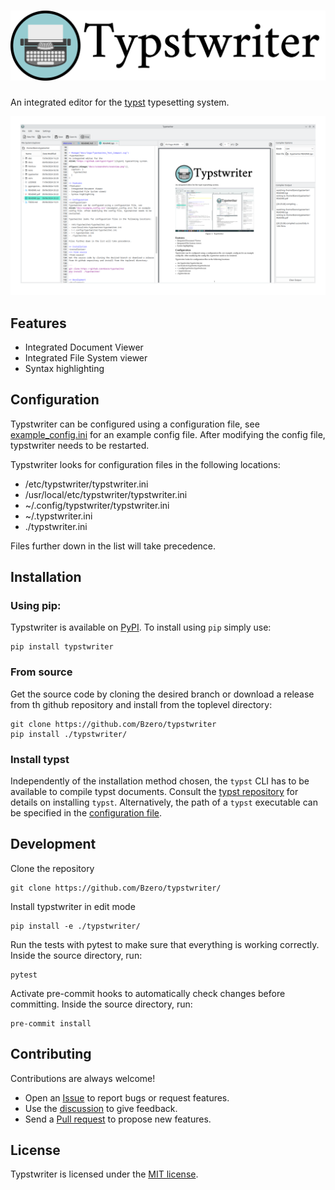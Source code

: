 # ![Typstwriter](docs/logo/Typstwriter_Text_Compact_asPath.svg)

An integrated editor for the [typst](https://github.com/typst/typst) typesetting system.

![](docs/screenshots/overview.png)

## Features

* Integrated Document Viewer
* Integrated File System viewer
* Syntax highlighting

## Configuration

Typstwriter can be configured using a configuration file, see [example_config.ini](docs/example_config.ini) for an example config file. After modifying the config file, typstwriter needs to be restarted.

Typstwriter looks for configuration files in the following locations:

* /etc/typstwriter/typstwriter.ini
* /usr/local/etc/typstwriter/typstwriter.ini
* ~/.config/typstwriter/typstwriter.ini
* ~/.typstwriter.ini
* ./typstwriter.ini

Files further down in the list will take precedence.

## Installation

### Using pip:

Typstwriter is available on [PyPI](https://pypi.org/project/typstwriter/). To install using `pip` simply use:

```
pip install typstwriter
```

### From source

Get the source code by cloning the desired branch or download a release from th github repository and install from the toplevel directory:

```
git clone https://github.com/Bzero/typstwriter
pip install ./typstwriter/
```

### Install typst
Independently of the installation method chosen, the `typst` CLI has to be available to compile typst documents. Consult the [typst repository](https://github.com/typst/typst#installation) for details on installing `typst`. Alternatively, the path of a `typst` executable can be specified in the [configuration file](#Configuration).

## Development

Clone the repository

```
git clone https://github.com/Bzero/typstwriter/
```

Install typstwriter in edit mode

```
pip install -e ./typstwriter/
```

Run the tests with pytest to make sure that everything is working correctly. Inside the source directory, run:

```
pytest
```

Activate pre-commit hooks to automatically check changes before committing. Inside the source directory, run:

```
pre-commit install
```

## Contributing

Contributions are always welcome!

* Open an [Issue](https://github.com/Bzero/typstwriter/issues) to report bugs or request features.
* Use the [discussion](https://github.com/Bzero/typstwriter/discussions) to give feedback.
* Send a [Pull request](https://github.com/Bzero/typstwriter/pulls) to propose new features.

## License

Typstwriter is licensed under the [MIT license](LICENSE). 
